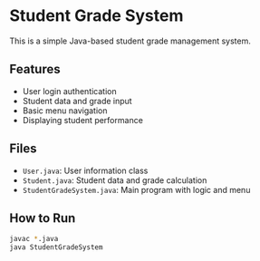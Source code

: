 # Student Grade System

This is a simple Java-based student grade management system.

## Features
- User login authentication
- Student data and grade input
- Basic menu navigation
- Displaying student performance

## Files
- `User.java`: User information class
- `Student.java`: Student data and grade calculation
- `StudentGradeSystem.java`: Main program with logic and menu

## How to Run
```bash
javac *.java
java StudentGradeSystem

